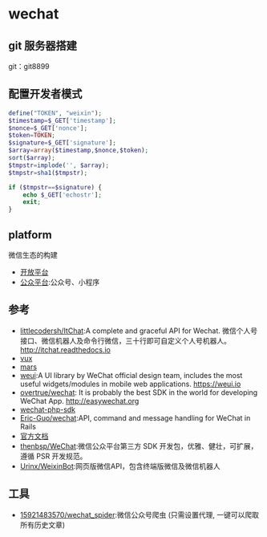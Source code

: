 # wechat

## git 服务器搭建

git：git8899

## 配置开发者模式

```php
define("TOKEN", "weixin");
$timestamp=$_GET['timestamp'];
$nonce=$_GET['nonce'];
$token=TOKEN;
$signature=$_GET['signature'];
$array=array($timestamp,$nonce,$token);
sort($array);
$tmpstr=implode('', $array);
$tmpstr=sha1($tmpstr);

if ($tmpstr==$signature) {
    echo $_GET['echostr'];
    exit;
}
```

## platform

微信生态的构建

* [开放平台](https://open.weixin.qq.com/)
* [公众平台](https://mp.weixin.qq.com/):公众号、小程序

## 参考

* [littlecodersh/ItChat](https://github.com/littlecodersh/ItChat):A complete and graceful API for Wechat. 微信个人号接口、微信机器人及命令行微信，三十行即可自定义个人号机器人。 http://itchat.readthedocs.io
* [vux](https://github.com/airyland/vux)
* [mars](https://github.com/Tencent/mars)
* [weui](https://github.com/Tencent/weui):A UI library by WeChat official design team, includes the most useful widgets/modules in mobile web applications. https://weui.io
* [overtrue/wechat](https://github.com/overtrue/wechat): It is probably the best SDK in the world for developing WeChat App. <http://easywechat.org>
* [wechat-php-sdk](https://github.com/dodgepudding/wechat-php-sdk)
* [Eric-Guo/wechat](https://github.com/Eric-Guo/wechat):API, command and message handling for WeChat in Rails
* [官方文档](https://open.weixin.qq.com/cgi-bin/showdocument?action=dir_list)
* [thenbsp/WeChat](https://github.com/thenbsp/wechat):微信公众平台第三方 SDK 开发包，优雅、健壮，可扩展，遵循 PSR 开发规范。
* [Urinx/WeixinBot](https://github.com/Urinx/WeixinBot):网页版微信API，包含终端版微信及微信机器人

## 工具

* [15921483570/wechat_spider](https://github.com/15921483570/wechat_spider):微信公众号爬虫 (只需设置代理, 一键可以爬取所有历史文章)
